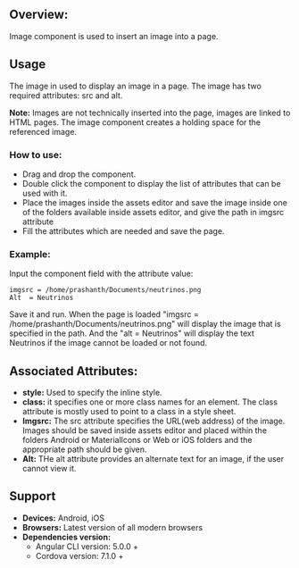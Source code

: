 ## Overview: 
Image component is used to insert an image into a page.

## Usage
The image in used to display an image in a page. The image has two required attributes: src and alt. 

**Note:** Images are not technically inserted into the page, images are linked to HTML pages. The image  component creates a holding space for the referenced image.

### How to use:   
- Drag and drop the component. 
- Double click the component to display the list of attributes that can be used with it.
- Place the images inside the assets editor and save the image inside one of the folders available inside assets editor, and give the path in imgsrc attribute
- Fill the attributes which are needed and save the page.

### Example: 
Input the component field with the attribute value:
``` 
imgsrc = /home/prashanth/Documents/neutrinos.png
Alt  = Neutrinos
```
Save it and run.
When the page is loaded "imgsrc = /home/prashanth/Documents/neutrinos.png" will display the image that is specified in the path. And the "alt = Neutrinos" will display the text Neutrinos if the image cannot be loaded or not found.

## Associated Attributes:
- **style:** Used to specify the inline style.
- **class:** it specifies one or more class names for an element. The class attribute is mostly used to point to a class in a style sheet.
- **Imgsrc:** The src attribute specifies the URL(web address) of the image. Images should be saved inside assets editor and placed within the folders Android or Materiallcons or Web or iOS folders and the appropriate path should be given.
- **Alt:** THe alt attribute provides an alternate text for an image, if the user cannot view it.

## Support
- **Devices:** Android, iOS
- **Browsers:**  Latest version of all modern browsers
- **Dependencies version:** 
    - Angular CLI version: 5.0.0 + 
    - Cordova version: 7.1.0 +

